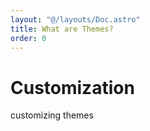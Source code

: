 ```yaml
---
layout: "@/layouts/Doc.astro"
title: What are Themes?
order: 0
---
```


# Customization

customizing themes
